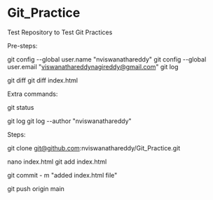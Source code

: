 # Git_Practice
Test Repository to Test Git Practices


Pre-steps:

git config --global user.name "nviswanathareddy"
git config --global user.email "viswanathareddynagireddy@gmail.com"
git log

git diff
git diff index.html

Extra commands:

git status

git log
git log --author "nviswanathareddy"

Steps:

git clone git@github.com:nviswanathareddy/Git_Practice.git

nano index.html
git add index.html

git commit - m "added index.html file"

git push origin main
